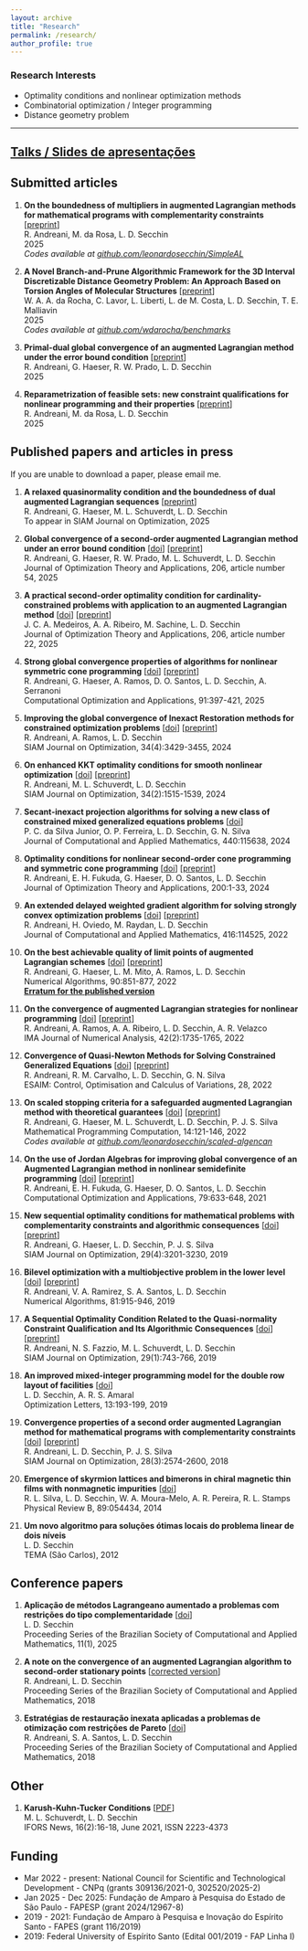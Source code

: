 ```yaml
---
layout: archive
title: "Research"
permalink: /research/
author_profile: true
---
```


### Research Interests

- Optimality conditions and nonlinear optimization methods
- Combinatorial optimization / Integer programming
- Distance geometry problem

------

## [Talks / Slides de apresentações](/talks/)


## Submitted articles

1. **On the boundedness of multipliers in augmented Lagrangian methods for mathematical programs with complementarity constraints** [[preprint](https://optimization-online.org/?p=31446)]  
   R. Andreani, M. da Rosa, L. D. Secchin  
   2025  
   *Codes available at [github.com/leonardosecchin/SimpleAL](https://github.com/leonardosecchin/SimpleAL)*

1. **A Novel Branch-and-Prune Algorithmic Framework for the 3D Interval Discretizable Distance Geometry Problem: An Approach Based on Torsion Angles of Molecular Structures** [[preprint](https://arxiv.org/abs/2508.09143)]  
   W. A. A. da Rocha, C. Lavor, L. Liberti, L. de M. Costa, L. D. Secchin, T. E. Malliavin  
   2025  
   *Codes available at [github.com/wdarocha/benchmarks](https://github.com/wdarocha/benchmarks)*

1. **Primal-dual global convergence of an augmented Lagrangian method under the error bound condition** [[preprint](https://optimization-online.org/?p=31199)]  
   R. Andreani, G. Haeser, R. W. Prado, L. D. Secchin  
   2025

1. **Reparametrization of feasible sets: new constraint qualifications for nonlinear programming and their properties** [[preprint](https://optimization-online.org/?p=28999)]  
   R. Andreani, M. da Rosa, L. D. Secchin  
   2025


## Published papers and articles in press

If you are unable to download a paper, please email me.

1. **A relaxed quasinormality condition and the boundedness of dual augmented Lagrangian sequences** [[preprint](https://optimization-online.org/?p=25207)]  
   R. Andreani, G. Haeser, M. L. Schuverdt, L. D. Secchin  
   To appear in SIAM Journal on Optimization, 2025

1. **Global convergence of a second-order augmented Lagrangian method under an error bound condition** [[doi](https://doi.org/10.1007/s10957-025-02731-3)] [[preprint](https://optimization-online.org/?p=27600)]  
   R. Andreani, G. Haeser, R. W. Prado, M. L. Schuverdt, L. D. Secchin  
   Journal of Optimization Theory and Applications, 206, article number 54, 2025

1. **A practical second-order optimality condition for cardinality-constrained problems with application to an augmented Lagrangian method** [[doi](https://doi.org/10.1007/s10957-025-02705-5)] [[preprint](http://www.optimization-online.org/DB_HTML/2022/04/8880.html)]  
   J. C. A. Medeiros, A. A. Ribeiro, M. Sachine, L. D. Secchin  
   Journal of Optimization Theory and Applications, 206, article number 22, 2025

1. **Strong global convergence properties of algorithms for nonlinear symmetric cone programming** [[doi](https://doi.org/10.1007/s10589-024-00642-z)] [[preprint](https://optimization-online.org/?p=25213)]  
   R. Andreani, G. Haeser, A. Ramos, D. O. Santos, L. D. Secchin, A. Serranoni  
   Computational Optimization and Applications, 91:397-421, 2025

1. **Improving the global convergence of Inexact Restoration methods for constrained optimization problems** [[doi](https://doi.org/10.1137/22M1493811)] [[preprint](http://www.optimization-online.org/DB_HTML/2022/03/8851.html)]  
   R. Andreani, A. Ramos, L. D. Secchin  
   SIAM Journal on Optimization, 34(4):3429-3455, 2024

1. **On enhanced KKT optimality conditions for smooth nonlinear optimization** [[doi](https://doi.org/10.1137/22M1539678)] [[preprint](https://optimization-online.org/?p=21206)]  
   R. Andreani, M. L. Schuverdt, L. D. Secchin  
   SIAM Journal on Optimization, 34(2):1515-1539, 2024

1. **Secant-inexact projection algorithms for solving a new class of constrained mixed generalized equations problems** [[doi](https://doi.org/10.1016/j.cam.2023.115638)]  
   P. C. da Silva Junior, O. P. Ferreira, L. D. Secchin, G. N. Silva  
   Journal of Computational and Applied Mathematics, 440:115638, 2024

1. **Optimality conditions for nonlinear second-order cone programming and symmetric cone programming** [[doi](https://doi.org/10.1007/s10957-023-02338-6)] [[preprint](http://www.optimization-online.org/DB_HTML/2019/10/7436.html)]  
   R. Andreani, E. H. Fukuda, G. Haeser, D. O. Santos, L. D. Secchin  
   Journal of Optimization Theory and Applications, 200:1-33, 2024

1. **An extended delayed weighted gradient algorithm for solving strongly convex optimization problems** [[doi](https://doi.org/10.1016/j.cam.2022.114525)] [[preprint](http://www.optimization-online.org/DB_HTML/2021/09/8591.html)]  
   R. Andreani, H. Oviedo, M. Raydan, L. D. Secchin  
   Journal of Computational and Applied Mathematics, 416:114525, 2022

1. **On the best achievable quality of limit points of augmented Lagrangian schemes** [[doi](https://doi.org/10.1007/s11075-021-01212-8)] [[preprint](http://www.optimization-online.org/DB_HTML/2020/07/7929.html)]  
   R. Andreani, G. Haeser, L. M. Mito, A. Ramos, L. D. Secchin  
   Numerical Algorithms, 90:851-877, 2022  
   [**Erratum for the published version**](https://doi.org/10.1007/s11075-021-01241-3)

1. **On the convergence of augmented Lagrangian strategies for nonlinear programming** [[doi](https://doi.org/10.1093/imanum/drab021)] [[preprint](http://www.optimization-online.org/DB_HTML/2020/03/7701.html)]  
   R. Andreani, A. Ramos, A. A. Ribeiro, L. D. Secchin, A. R. Velazco  
   IMA Journal of Numerical Analysis, 42(2):1735-1765, 2022

1. **Convergence of Quasi-Newton Methods for Solving Constrained Generalized Equations** [[doi](https://doi.org/10.1051/cocv/2022026)] [[preprint](http://www.optimization-online.org/DB_HTML/2021/05/8400.html)]  
   R. Andreani, R. M. Carvalho, L. D. Secchin, G. N. Silva  
   ESAIM: Control, Optimisation and Calculus of Variations, 28, 2022

1. **On scaled stopping criteria for a safeguarded augmented Lagrangian method with theoretical guarantees** [[doi](https://doi.org/10.1007/s12532-021-00207-9)] [[preprint](http://www.optimization-online.org/DB_HTML/2020/08/7985.html)]  
   R. Andreani, G. Haeser, M. L. Schuverdt, L. D. Secchin, P. J. S. Silva  
   Mathematical Programming Computation, 14:121-146, 2022  
   *Codes available at [github.com/leonardosecchin/scaled-algencan](https://github.com/leonardosecchin/scaled-algencan)*

1. **On the use of Jordan Algebras for improving global convergence of an Augmented Lagrangian method in nonlinear semidefinite programming** [[doi](https://doi.org/10.1007/s10589-021-00281-8)] [[preprint](http://www.optimization-online.org/DB_HTML/2020/05/7787.html)]  
   R. Andreani, E. H. Fukuda, G. Haeser, D. O. Santos, L. D. Secchin  
   Computational Optimization and Applications, 79:633-648, 2021

1. **New sequential optimality conditions for mathematical problems with complementarity constraints and algorithmic consequences** [[doi](https://doi.org/10.1137/18M121040X)] [[preprint](http://www.optimization-online.org/DB_HTML/2018/06/6678.html)]  
   R. Andreani, G. Haeser, L. D. Secchin, P. J. S. Silva  
   SIAM Journal on Optimization, 29(4):3201-3230, 2019

1. **Bilevel optimization with a multiobjective problem in the lower level** [[doi](https://doi.org/10.1007/s11075-018-0576-1)] [[preprint](http://www.optimization-online.org/DB_HTML/2017/04/5963.html)]  
   R. Andreani, V. A. Ramirez, S. A. Santos, L. D. Secchin  
   Numerical Algorithms, 81:915-946, 2019

1. **A Sequential Optimality Condition Related to the Quasi-normality Constraint Qualification and Its Algorithmic Consequences** [[doi](https://doi.org/10.1137/17M1147330)] [[preprint](http://www.optimization-online.org/DB_HTML/2017/09/6194.html)]  
   R. Andreani, N. S. Fazzio, M. L. Schuverdt, L. D. Secchin  
   SIAM Journal on Optimization, 29(1):743-766, 2019

1. **An improved mixed-integer programming model for the double row layout of facilities** [[doi](https://doi.org/10.1007/s11590-018-1263-9)]  
   L. D. Secchin, A. R. S. Amaral  
   Optimization Letters, 13:193-199, 2019

1. **Convergence properties of a second order augmented Lagrangian method for mathematical programs with complementarity constraints** [[doi](https://doi.org/10.1137/17M1125698)] [[preprint](http://www.optimization-online.org/DB_HTML/2017/04/5948.html)]  
   R. Andreani, L. D. Secchin, P. J. S. Silva  
   SIAM Journal on Optimization, 28(3):2574-2600, 2018

1. **Emergence of skyrmion lattices and bimerons in chiral magnetic thin films with nonmagnetic impurities** [[doi](https://journals.aps.org/prb/abstract/10.1103/PhysRevB.89.054434)]  
   R. L. Silva, L. D. Secchin, W. A. Moura-Melo, A. R. Pereira, R. L. Stamps  
   Physical Review B, 89:054434, 2014

1. **Um novo algoritmo para soluções ótimas locais do problema linear de dois níveis**  
   L. D. Secchin  
   TEMA (São Carlos), 2012


## Conference papers

1. **Aplicação de métodos Lagrangeano aumentado a problemas com restrições do tipo complementaridade** [[doi](http://dx.doi.org/10.5540/03.2025.011.01.0351)]  
   L. D. Secchin  
   Proceeding Series of the Brazilian Society of Computational and Applied Mathematics, 11(1), 2025

1. **A note on the convergence of an augmented Lagrangian algorithm to second-order stationary points** [[corrected version](https://www.researchgate.net/profile/Leonardo_Secchin/publication/323178751_A_note_on_the_convergence_of_an_augmented_Lagrangian_algorithm_to_second-order_stationary_points/links/5a84c0b6aca272c99ac388d8/A-note-on-the-convergence-of-an-augmented-Lagrangian-algorithm-to-second-order-stationary-points.pdf)]  
   R. Andreani, L. D. Secchin  
   Proceeding Series of the Brazilian Society of Computational and Applied Mathematics, 2018

1. **Estratégias de restauração inexata aplicadas a problemas de otimização com restrições de Pareto** [[doi](https://doi.org/10.5540/03.2018.006.01.0359)]  
   R. Andreani, S. A. Santos, L. D. Secchin  
   Proceeding Series of the Brazilian Society of Computational and Applied Mathematics, 2018


## Other

1. **Karush-Kuhn-Tucker Conditions** [[PDF](/files/kkt_ifors.pdf)]  
   M. L. Schuverdt, L. D. Secchin  
   IFORS News, 16(2):16-18, June 2021, ISSN 2223-4373


## Funding

- Mar 2022 - present: National Council for Scientific and Technological Development - CNPq (grants 309136/2021-0, 302520/2025-2)
- Jan 2025 - Dec 2025: Fundação de Amparo à Pesquisa do Estado de São Paulo - FAPESP (grant 2024/12967-8)
- 2019 - 2021: Fundação de Amparo à Pesquisa e Inovação do Espírito Santo - FAPES (grant 116/2019)
- 2019: Federal University of Espírito Santo (Edital 001/2019 - FAP Linha I)
